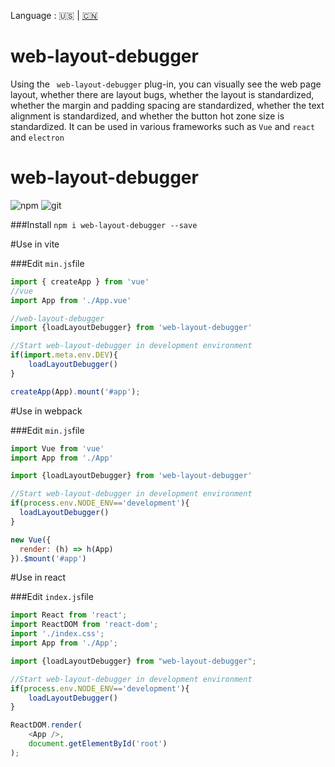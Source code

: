 Language : 🇺🇸 | [🇨🇳](./README.zh-CN.md)
# web-layout-debugger
Using the ` web-layout-debugger` plug-in, you can visually see the web page layout, whether there are layout bugs, whether the layout is standardized, whether the margin and padding spacing are standardized, whether the text alignment is standardized, and whether the button hot zone size is standardized. It can be used in various frameworks such as `Vue` and `react` and `electron`
# web-layout-debugger
![npm](https://raw.githubusercontent.com/hero8080/web_layout_debugger/main/npm.png)
![git](https://raw.githubusercontent.com/hero8080/web_layout_debugger/main/git.png)

###Install
`npm i web-layout-debugger --save`

#Use in vite

###Edit `min.js`file
```js
import { createApp } from 'vue'
//vue
import App from './App.vue'

//web-layout-debugger
import {loadLayoutDebugger} from 'web-layout-debugger'

//Start web-layout-debugger in development environment
if(import.meta.env.DEV){
    loadLayoutDebugger()
}

createApp(App).mount('#app');
```

#Use in webpack

###Edit `min.js`file
```js
import Vue from 'vue'
import App from './App'

import {loadLayoutDebugger} from 'web-layout-debugger'

//Start web-layout-debugger in development environment
if(process.env.NODE_ENV=='development'){
  loadLayoutDebugger()
}

new Vue({
  render: (h) => h(App)
}).$mount('#app')
```
#Use in react

###Edit `index.js`file
```js
import React from 'react';
import ReactDOM from 'react-dom';
import './index.css';
import App from './App';

import {loadLayoutDebugger} from "web-layout-debugger";

//Start web-layout-debugger in development environment
if(process.env.NODE_ENV=='development'){
    loadLayoutDebugger()
}

ReactDOM.render(
    <App />,
    document.getElementById('root')
);
```
